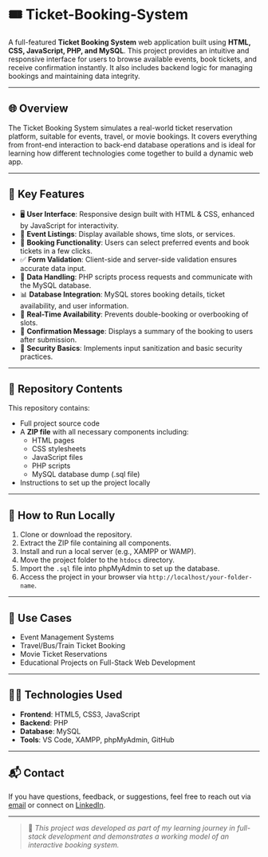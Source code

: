 # 🎟️ Ticket-Booking-System

A full-featured **Ticket Booking System** web application built using **HTML, CSS, JavaScript, PHP, and MySQL**. This project provides an intuitive and responsive interface for users to browse available events, book tickets, and receive confirmation instantly. It also includes backend logic for managing bookings and maintaining data integrity.

---

## 🌐 Overview

The Ticket Booking System simulates a real-world ticket reservation platform, suitable for events, travel, or movie bookings. It covers everything from front-end interaction to back-end database operations and is ideal for learning how different technologies come together to build a dynamic web app.

---

## 🔑 Key Features

- 🖥️ **User Interface**: Responsive design built with HTML & CSS, enhanced by JavaScript for interactivity.
- 📅 **Event Listings**: Display available shows, time slots, or services.
- 🧾 **Booking Functionality**: Users can select preferred events and book tickets in a few clicks.
- ✅ **Form Validation**: Client-side and server-side validation ensures accurate data input.
- 💾 **Data Handling**: PHP scripts process requests and communicate with the MySQL database.
- 📊 **Database Integration**: MySQL stores booking details, ticket availability, and user information.
- 🔄 **Real-Time Availability**: Prevents double-booking or overbooking of slots.
- 📧 **Confirmation Message**: Displays a summary of the booking to users after submission.
- 🔐 **Security Basics**: Implements input sanitization and basic security practices.

---

## 📁 Repository Contents

This repository contains:
- Full project source code
- A **ZIP file** with all necessary components including:
  - HTML pages
  - CSS stylesheets
  - JavaScript files
  - PHP scripts
  - MySQL database dump (.sql file)
- Instructions to set up the project locally

---

## 🚀 How to Run Locally

1. Clone or download the repository.
2. Extract the ZIP file containing all components.
3. Install and run a local server (e.g., XAMPP or WAMP).
4. Move the project folder to the `htdocs` directory.
5. Import the `.sql` file into phpMyAdmin to set up the database.
6. Access the project in your browser via `http://localhost/your-folder-name`.

---

## 🎯 Use Cases

- Event Management Systems
- Travel/Bus/Train Ticket Booking
- Movie Ticket Reservations
- Educational Projects on Full-Stack Web Development

---

## 👨‍💻 Technologies Used

- **Frontend**: HTML5, CSS3, JavaScript
- **Backend**: PHP
- **Database**: MySQL
- **Tools**: VS Code, XAMPP, phpMyAdmin, GitHub

---

## 📬 Contact

If you have questions, feedback, or suggestions, feel free to reach out via [email](mailto:sujalsaikothamasu@gmail.com) or connect on [LinkedIn](https://www.linkedin.com/in/sujal-sai-kothamasuu/).

---

> 🔖 *This project was developed as part of my learning journey in full-stack development and demonstrates a working model of an interactive booking system.*
